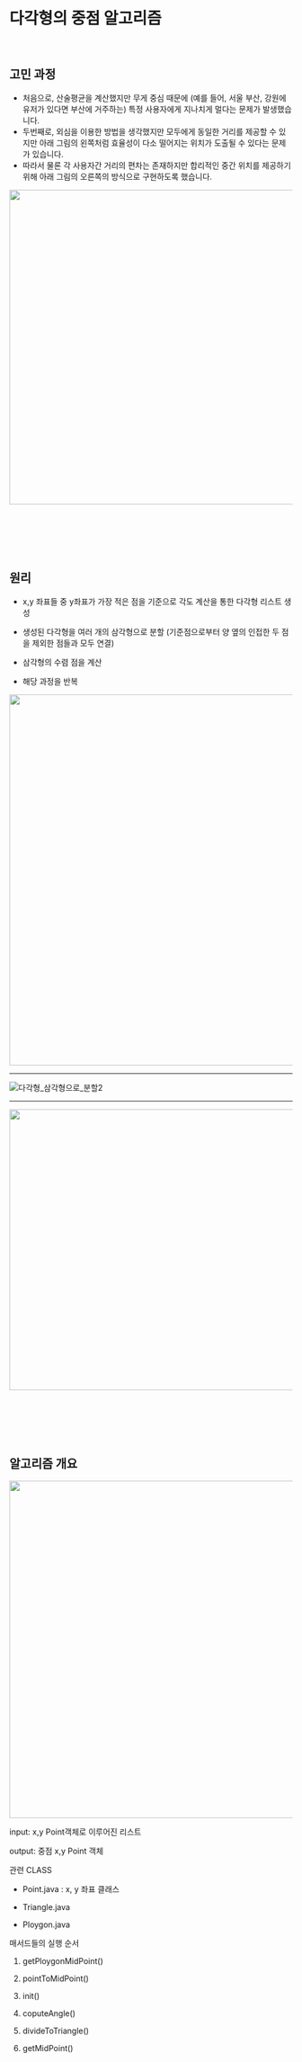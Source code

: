 # 다각형의 중점 알고리즘

﻿

## 고민 과정
+ 처음으로, 산술평균을 계산했지만 무게 중심 때문에 (예를 들어, 서울 부산, 강원에 유저가 있다면 부산에 거주하는) 특정 사용자에게 지나치게 멀다는 문제가 발생했습니다.
+ 두번째로, 외심을 이용한 방법을 생각했지만 모두에게 동일한 거리를 제공할 수 있지만 아래 그림의 왼쪽처럼 효율성이 다소 떨어지는 위치가 도출될 수 있다는 문제가 있습니다.
+ 따라서 물론 각 사용자간 거리의 편차는 존재하지만 합리적인 중간 위치를 제공하기 위해 아래 그림의 오른쪽의 방식으로 구현하도록 했습니다.

<img src="https://user-images.githubusercontent.com/88698607/229268722-6e7aed7e-484c-4c34-a9a4-e3e7e540d33f.png"  width="1000" height="560">

<br/>
<br/>
<br/>
<br/>
<br/>
<br/>

## 원리

+ x,y 좌표들 중 y좌표가 가장 적은 점을 기준으로 각도 계산을 통한 다각형 리스트 생성

+ 생성된 다각형을 여러 개의 삼각형으로 분할 (기준점으로부터 양 옆의 인접한 두 점을 제외한 점들과 모두 연결)

+ 삼각형의 수렴 점을 계산

+ 해당 과정을 반복


<img src="https://user-images.githubusercontent.com/88698607/175563164-17d08a39-225c-4277-9f8e-04dd06a82980.png"  width="650" height="660">

----------


![다각형_삼각형으로_분할2](https://user-images.githubusercontent.com/88698607/175563380-b48e4f1a-555d-403a-8b12-9a9ce0f6cf87.png)

----------

<img src="https://user-images.githubusercontent.com/88698607/175563425-19512d6f-44b4-460d-8ff3-fef3a846203c.png"  width="550" height="500">




<br/>
<br/>
<br/>
<br/>
<br/>
<br/>

## 알고리즘 개요

<img src="https://user-images.githubusercontent.com/88698607/175563458-438860c8-97a1-47db-8519-c32a937731ee.png" width="600" height="600">


input: x,y Point객체로 이루어진 리스트

output: 중점 x,y Point 객체



관련 CLASS


- Point.java : x, y 좌표 클래스


- Triangle.java


- Ploygon.java

     
매서드들의 실행 순서


1. getPloygonMidPoint()

2. pointToMidPoint()

3. init()

4. coputeAngle()

5. divideToTriangle()

6. getMidPoint()


